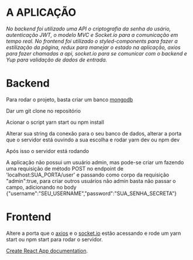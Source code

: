 


<h1>A APLICAÇÃO</h1>
 
<em>  No backend foi utilizado uma API o criptografia da senha do usário, autenticação JWT, o modelo MVC e Socket.io para a comunicação em tempo real. </em>
<em>  No frontend foi utilizado o styled-components para fazer a estilização da página, redux para manejar o estado na aplicação, axios para fazer chamadas a api, socket.io para se comunicar com o backend e Yup para validação de dados de entrada.</em>




<h1> Backend</h1>

Para rodar o projeto, basta criar um banco [mongodb](https://www.mongodb.com/)

Dar um git clone no repositório

Acionar o script yarn start ou npm install

Alterar sua string da conexão para o seu banco de dados, alterar a porta que o servidor está ouvindo a sua escolha e rodar yarn dev ou npm dev

Após isso o servidor está rodando

A aplicação não possui um usuário admin, mas pode-se criar um fazendo uma requisição de método POST no endpoint de 'localhost:SUA_PORTA/user' e passando como corpo da requisição "admin":true, para criar outros usuários não admin basta não passar o campo, adicionando no body {"username":"SEU_USERNAME","password":"SUA_SENHA_SECRETA"}

<h1> Frontend</h1>

Altere a porta que o [axios](https://github.com/axios/axios) e o [socket.io](https://github.com/axios/axios) estão acessando e rode um yarn start ou npm start para rodar o servidor.




 [Create React App documentation](https://facebook.github.io/create-react-app/docs/getting-started).

